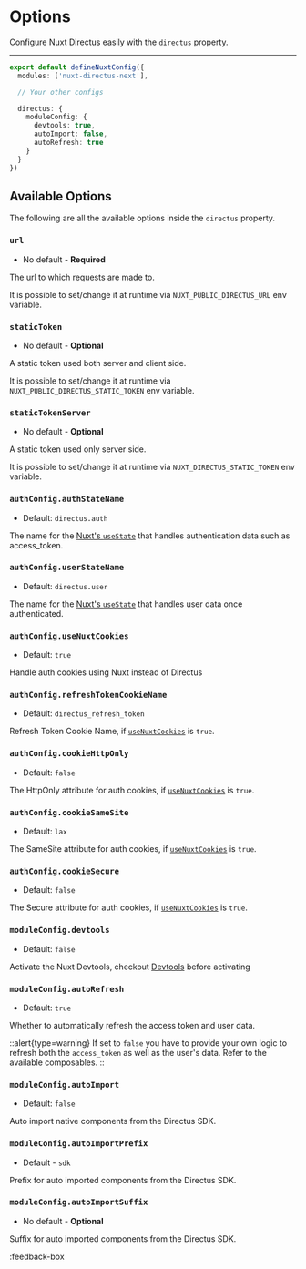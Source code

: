 # Options

Configure Nuxt Directus easily with the `directus` property.

---

```ts [nuxt.config]
export default defineNuxtConfig({
  modules: ['nuxt-directus-next'],

  // Your other configs

  directus: {
    moduleConfig: {
      devtools: true,
      autoImport: false,
      autoRefresh: true
    }
  }
})
```

## Available Options

The following are all the available options inside the `directus` property.

### `url`

- No default - **Required**

The url to which requests are made to.

It is possible to set/change it at runtime via `NUXT_PUBLIC_DIRECTUS_URL` env variable.

### `staticToken`

- No default - **Optional**

A static token used both server and client side.

It is possible to set/change it at runtime via `NUXT_PUBLIC_DIRECTUS_STATIC_TOKEN` env variable.

### `staticTokenServer`

- No default - **Optional**

A static token used only server side.

It is possible to set/change it at runtime via `NUXT_DIRECTUS_STATIC_TOKEN` env variable.

### `authConfig.authStateName`

- Default: `directus.auth`

The name for the [Nuxt's `useState`](https://nuxt.com/docs/api/composables/use-state) that handles authentication data such as access_token.

### `authConfig.userStateName`

- Default: `directus.user`

The name for the [Nuxt's `useState`](https://nuxt.com/docs/api/composables/use-state) that handles user data once authenticated.

### `authConfig.useNuxtCookies`

- Default: `true`

Handle auth cookies using Nuxt instead of Directus

### `authConfig.refreshTokenCookieName`

- Default: `directus_refresh_token`

Refresh Token Cookie Name, if [`useNuxtCookies`](#authconfigusenuxtcookies) is `true`.

### `authConfig.cookieHttpOnly`

- Default: `false`

The HttpOnly attribute for auth cookies, if [`useNuxtCookies`](#authconfigusenuxtcookies) is `true`.

### `authConfig.cookieSameSite`

- Default: `lax`

The SameSite attribute for auth cookies, if [`useNuxtCookies`](#authconfigusenuxtcookies) is `true`.

### `authConfig.cookieSecure`

- Default: `false`

The Secure attribute for auth cookies, if [`useNuxtCookies`](#authconfigusenuxtcookies) is `true`.

### `moduleConfig.devtools`

- Default: `false`

Activate the Nuxt Devtools, checkout [Devtools](/getting-started/devtools) before activating

### `moduleConfig.autoRefresh`

- Default: `true`

Whether to automatically refresh the access token and user data.

::alert{type=warning}
If set to `false` you have to provide your own logic to refresh both the `access_token` as well as the user's data. Refer to the available composables.
::

### `moduleConfig.autoImport`

- Default: `false`

Auto import native components from the Directus SDK.

### `moduleConfig.autoImportPrefix`

- Default - `sdk`

Prefix for auto imported components from the Directus SDK.

### `moduleConfig.autoImportSuffix`

- No default - **Optional**

Suffix for auto imported components from the Directus SDK.

:feedback-box
